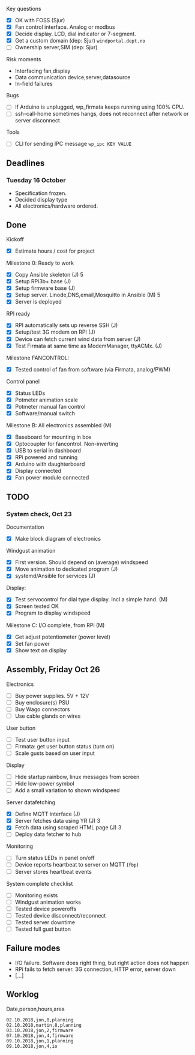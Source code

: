 
Key questions

- [x] OK with FOSS (Sjur)
- [x] Fan control interface. Analog or modbus
- [x] Decide display. LCD, dial indicator or 7-segment.
- [x] Get a custom domain (dep: Sjur) `windportal.dept.no`
- [ ] Ownership server,SIM (dep: Sjur)

Risk moments

- Interfacing fan,display
- Data communication device,server,datasource
- In-field failures

Bugs

- [ ] If Arduino is unplugged, wp_firmata keeps running using 100% CPU.
- [ ] ssh-call-home sometimes hangs, does not reconnect after network or server disconnect

Tools

- [ ] CLI for sending IPC message `wp_ipc KEY VALUE`

## Deadlines


### Tuesday 16 October
- Specification frozen.
- Decided display type
- All electronics/hardware ordered.

## Done

Kickoff

- [x] Estimate hours / cost for project

Milestone 0: Ready to work

- [x] Copy Ansible skeleton (J) 5
- [x] Setup RPi3b+ base (J)
- [x] Setup firmware base (J)
- [x] Setup server. Linode,DNS,email,Mosquitto in Ansible (M) 5
- [x] Server is deployed

RPI ready

- [x] RPI automatically sets up reverse SSH (J)
- [x] Setup/test 3G modem on RPI (J)
- [x] Device can fetch current wind data from server (J)
- [x] Test Firmata at same time as ModemManager, ttyACMx. (J)

Milestone FANCONTROL:

- [x] Tested control of fan from software (via Firmata, analog/PWM) 

Control panel

- [x] Status LEDs
- [x] Potmeter animation scale
- [x] Potmeter manual fan control
- [x] Software/manual switch

Milestone B: All electronics assembled (M)

- [x] Baseboard for mounting in box
- [x] Optocoupler for fancontrol. Non-inverting
- [x] USB to serial in dashboard
- [x] RPi powered and running
- [x] Arduino with daughterboard
- [x] Display connected
- [x] Fan power module connected

## TODO

### System check, Oct 23

Documentation

- [x] Make block diagram of electronics

Windgust animation

- [x] First version. Should depend on (average) windspeed
- [x] Move animation to dedicated program (J)
- [x] systemd/Ansible for services (J)

Display:

- [x] Test servocontrol for dial type display. Incl a simple hand. (M)
- [x] Screen tested OK
- [x] Program to display windspeed

Milestone C: I/O complete, from RPi (M)

- [x] Get adjust potentiometer (power level)
- [x] Set fan power
- [x] Show text on display

## Assembly, Friday Oct 26

Electronics

- [ ] Buy power supplies. 5V + 12V
- [ ] Buy enclosure(s) PSU
- [ ] Buy Wago connectors
- [ ] Use cable glands on wires

User button

- [ ] Test user button input
- [ ] Firmata: get user button status (turn on)
- [ ] Scale gusts based on user input

Display

- [ ] Hide startup rainbow, linux messages from screen
- [ ] Hide low-power symbol
- [ ] Add a small variation to shown windspeed

Server datafetching

- [x] Define MQTT interface (J)
- [x] Server fetches data using YR (J) 3
- [x] Fetch data using scraped HTML page (J) 3
- [ ] Deploy data fetcher to hub

Monitoring

- [ ] Turn status LEDs in panel on/off
- [ ] Device reports heartbeat to server on MQTT (`fbp`)
- [ ] Server stores heartbeat events

System complete checklist

- [ ] Monitoring exists
- [ ] Windgust animation works
- [ ] Tested device poweroffs
- [ ] Tested device disconnect/reconnect
- [ ] Tested server downtime
- [ ] Tested full gust button

## Failure modes

- I/O failure. Software does right thing, but right action does not happen
- RPi fails to fetch server. 3G connection, HTTP error, server down
- [...]

## Worklog

Date,person,hours,area

    02.10.2018,jon,8,planning
    02.10.2018,martin,8,planning
    03.10.2018,jon,2,firmware
    07.10.2018,jon,4,firmware
    09.10.2018,jon,1,planning
    09.10.2018,jon,4,io



